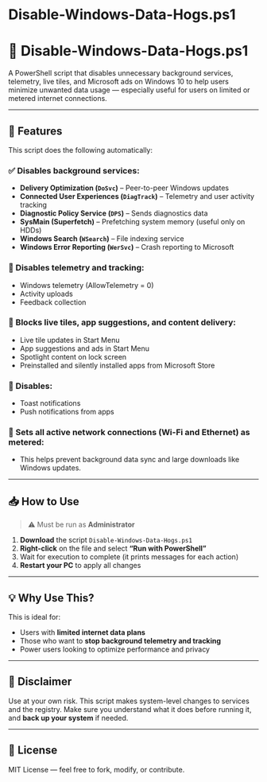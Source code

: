 # Disable-Windows-Data-Hogs.ps1
# 🚫 Disable-Windows-Data-Hogs.ps1

A PowerShell script that disables unnecessary background services, telemetry, live tiles, and Microsoft ads on Windows 10 to help users minimize unwanted data usage — especially useful for users on limited or metered internet connections.

---

## 🎯 Features

This script does the following automatically:

### ✅ Disables background services:
- **Delivery Optimization (`DoSvc`)** – Peer-to-peer Windows updates
- **Connected User Experiences (`DiagTrack`)** – Telemetry and user activity tracking
- **Diagnostic Policy Service (`DPS`)** – Sends diagnostics data
- **SysMain (Superfetch)** – Prefetching system memory (useful only on HDDs)
- **Windows Search (`WSearch`)** – File indexing service
- **Windows Error Reporting (`WerSvc`)** – Crash reporting to Microsoft

### 🧠 Disables telemetry and tracking:
- Windows telemetry (AllowTelemetry = 0)
- Activity uploads
- Feedback collection

### 📰 Blocks live tiles, app suggestions, and content delivery:
- Live tile updates in Start Menu
- App suggestions and ads in Start Menu
- Spotlight content on lock screen
- Preinstalled and silently installed apps from Microsoft Store

### 🔕 Disables:
- Toast notifications
- Push notifications from apps

### 📶 Sets all active network connections (Wi-Fi and Ethernet) as **metered**:
- This helps prevent background data sync and large downloads like Windows updates.

---

## 📥 How to Use

> ⚠️ Must be run as **Administrator**

1. **Download** the script `Disable-Windows-Data-Hogs.ps1`
2. **Right-click** on the file and select **“Run with PowerShell”**
3. Wait for execution to complete (it prints messages for each action)
4. **Restart your PC** to apply all changes

---

## 💡 Why Use This?

This is ideal for:
- Users with **limited internet data plans**
- Those who want to **stop background telemetry and tracking**
- Power users looking to optimize performance and privacy

---

## 🛑 Disclaimer

Use at your own risk. This script makes system-level changes to services and the registry. Make sure you understand what it does before running it, and **back up your system** if needed.

---

## 📄 License

MIT License — feel free to fork, modify, or contribute.
